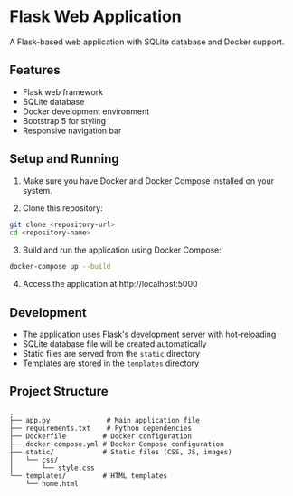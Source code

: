 # Flask Web Application

A Flask-based web application with SQLite database and Docker support.

## Features

- Flask web framework
- SQLite database
- Docker development environment
- Bootstrap 5 for styling
- Responsive navigation bar

## Setup and Running

1. Make sure you have Docker and Docker Compose installed on your system.

2. Clone this repository:
```bash
git clone <repository-url>
cd <repository-name>
```

3. Build and run the application using Docker Compose:
```bash
docker-compose up --build
```

4. Access the application at http://localhost:5000

## Development

- The application uses Flask's development server with hot-reloading
- SQLite database file will be created automatically
- Static files are served from the `static` directory
- Templates are stored in the `templates` directory

## Project Structure

```
.
├── app.py              # Main application file
├── requirements.txt    # Python dependencies
├── Dockerfile         # Docker configuration
├── docker-compose.yml # Docker Compose configuration
├── static/            # Static files (CSS, JS, images)
│   └── css/
│       └── style.css
└── templates/         # HTML templates
    └── home.html
``` 